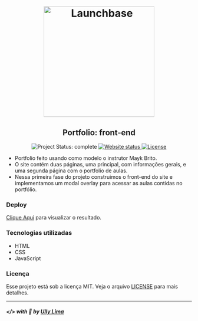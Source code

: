 <h1 align="center">
    <img alt="Launchbase" src="https://storage.googleapis.com/golden-wind/bootcamp-launchbase/logo.png" width="300px" />
</h1>

<h2 align="center">
  Portfolio: front-end
</h2>

<p align="center">
    
  <img alt="Project Status: complete" src="https://img.shields.io/badge/project%20status-complete-blue">

  <a href="https://ullyolima.github.io/launchbase-portfolio-frontend/" >
    <img alt="Website status" src="https://img.shields.io/website?url=https%3A%2F%2Fullyolima.github.io%2Flaunchbase-portfolio%2Findex.html">
  </a>
  
  <a href="./LICENSE" >
    <img alt="License" src="https://img.shields.io/badge/license-MIT-%23F8952D">
  </a>

</p>

- Portfolio feito usando como modelo o instrutor Mayk Brito. 
- O site contém duas páginas, uma principal, com informações gerais, e uma segunda página com o portfolio de aulas.
- Nessa primeira fase do projeto construimos o front-end do site e implementamos um modal overlay para acessar as aulas contidas no portfólio.

### Deploy
[Clique Aqui](https://ullyolima.github.io/launchbase-portfolio-frontend/) para visualizar o resultado.

### Tecnologias utilizadas

- HTML
- CSS
- JavaScript

### Licença

Esse projeto está sob a licença MIT. Veja o arquivo [LICENSE](./LICENSE) para mais detalhes.

---

##### </> with :black_heart: by [Ully Lima](https://github.com/ullyolima)
